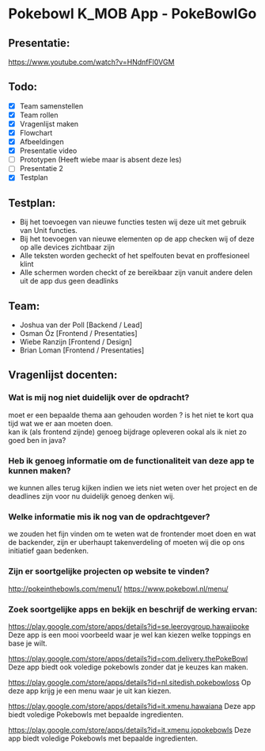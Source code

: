 # Pokebowl K_MOB App - PokeBowlGo

## Presentatie:
https://www.youtube.com/watch?v=HNdnfFl0VGM

## Todo:
- [x] Team samenstellen
- [x] Team rollen
- [x] Vragenlijst maken
- [x] Flowchart
- [x] Afbeeldingen
- [x] Presentatie video
- [ ] Prototypen (Heeft wiebe maar is absent deze les)
- [ ] Presentatie 2
- [x] Testplan

## Testplan:
- Bij het toevoegen van nieuwe functies testen wij deze uit met gebruik van Unit functies.
- Bij het toevoegen van nieuwe elementen op de app checken wij of deze op alle devices zichtbaar zijn
- Alle teksten worden gecheckt of het spelfouten bevat en proffesioneel klint
- Alle schermen worden checkt of ze bereikbaar zijn vanuit andere delen uit de app dus geen deadlinks

## Team:
- Joshua van der Poll [Backend / Lead]
- Osman Öz [Frontend / Presentaties]
- Wiebe Ranzijn [Frontend / Design]
- Brian Loman [Frontend / Presentaties]

## Vragenlijst docenten:
### Wat is mij nog niet duidelijk over de opdracht?
moet er een bepaalde thema aan gehouden worden ?
is het niet te kort qua tijd wat we er aan moeten doen.  
kan ik (als frontend zijnde) genoeg bijdrage opleveren ookal als ik niet zo goed ben in java? 
### Heb ik genoeg informatie om de functionaliteit van deze app te kunnen maken?
we kunnen alles terug kijken indien we iets niet weten over het project en de deadlines zijn voor nu duidelijk genoeg denken wij. 
### Welke informatie mis ik nog van de opdrachtgever?
we zouden het fijn vinden om te weten wat de frontender moet doen en wat de backender, zijn er uberhaupt takenverdeling of moeten wij die op ons initiatief gaan bedenken.
### Zijn er soortgelijke projecten op website te vinden?
http://pokeinthebowls.com/menu1/
https://www.pokebowl.nl/menu/
### Zoek soortgelijke apps en bekijk en beschrijf de werking ervan:
https://play.google.com/store/apps/details?id=se.leeroygroup.hawaiipoke
Deze app is een mooi voorbeeld waar je wel kan kiezen welke toppings en base je wilt.

https://play.google.com/store/apps/details?id=com.delivery.thePokeBowl
Deze app biedt ook voledige pokebowls zonder dat je keuzes kan maken.

https://play.google.com/store/apps/details?id=nl.sitedish.pokebowloss
Op deze app krijg je een menu waar je uit kan kiezen.

https://play.google.com/store/apps/details?id=it.xmenu.hawaiana
Deze app biedt voledige Pokebowls met bepaalde ingredienten.

https://play.google.com/store/apps/details?id=it.xmenu.jopokebowls
Deze app biedt voledige Pokebowls met bepaalde ingredienten.
